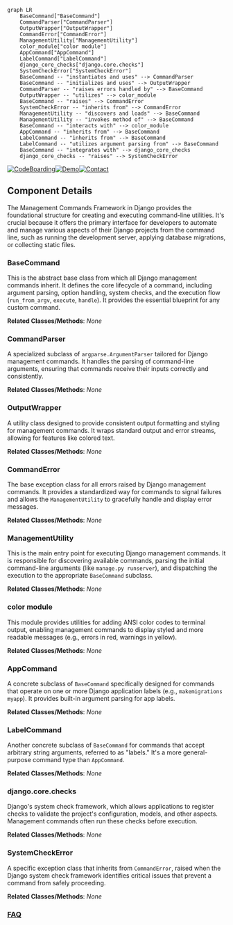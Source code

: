 ```mermaid
graph LR
    BaseCommand["BaseCommand"]
    CommandParser["CommandParser"]
    OutputWrapper["OutputWrapper"]
    CommandError["CommandError"]
    ManagementUtility["ManagementUtility"]
    color_module["color module"]
    AppCommand["AppCommand"]
    LabelCommand["LabelCommand"]
    django_core_checks["django.core.checks"]
    SystemCheckError["SystemCheckError"]
    BaseCommand -- "instantiates and uses" --> CommandParser
    BaseCommand -- "initializes and uses" --> OutputWrapper
    CommandParser -- "raises errors handled by" --> BaseCommand
    OutputWrapper -- "utilizes" --> color_module
    BaseCommand -- "raises" --> CommandError
    SystemCheckError -- "inherits from" --> CommandError
    ManagementUtility -- "discovers and loads" --> BaseCommand
    ManagementUtility -- "invokes method of" --> BaseCommand
    BaseCommand -- "interacts with" --> color_module
    AppCommand -- "inherits from" --> BaseCommand
    LabelCommand -- "inherits from" --> BaseCommand
    LabelCommand -- "utilizes argument parsing from" --> BaseCommand
    BaseCommand -- "integrates with" --> django_core_checks
    django_core_checks -- "raises" --> SystemCheckError
```
[![CodeBoarding](https://img.shields.io/badge/Generated%20by-CodeBoarding-9cf?style=flat-square)](https://github.com/CodeBoarding/GeneratedOnBoardings)[![Demo](https://img.shields.io/badge/Try%20our-Demo-blue?style=flat-square)](https://www.codeboarding.org/demo)[![Contact](https://img.shields.io/badge/Contact%20us%20-%20contact@codeboarding.org-lightgrey?style=flat-square)](mailto:contact@codeboarding.org)

## Component Details

The Management Commands Framework in Django provides the foundational structure for creating and executing command-line utilities. It's crucial because it offers the primary interface for developers to automate and manage various aspects of their Django projects from the command line, such as running the development server, applying database migrations, or collecting static files.

### BaseCommand
This is the abstract base class from which all Django management commands inherit. It defines the core lifecycle of a command, including argument parsing, option handling, system checks, and the execution flow (`run_from_argv`, `execute`, `handle`). It provides the essential blueprint for any custom command.


**Related Classes/Methods**: _None_

### CommandParser
A specialized subclass of `argparse.ArgumentParser` tailored for Django management commands. It handles the parsing of command-line arguments, ensuring that commands receive their inputs correctly and consistently.


**Related Classes/Methods**: _None_

### OutputWrapper
A utility class designed to provide consistent output formatting and styling for management commands. It wraps standard output and error streams, allowing for features like colored text.


**Related Classes/Methods**: _None_

### CommandError
The base exception class for all errors raised by Django management commands. It provides a standardized way for commands to signal failures and allows the `ManagementUtility` to gracefully handle and display error messages.


**Related Classes/Methods**: _None_

### ManagementUtility
This is the main entry point for executing Django management commands. It is responsible for discovering available commands, parsing the initial command-line arguments (like `manage.py runserver`), and dispatching the execution to the appropriate `BaseCommand` subclass.


**Related Classes/Methods**: _None_

### color module
This module provides utilities for adding ANSI color codes to terminal output, enabling management commands to display styled and more readable messages (e.g., errors in red, warnings in yellow).


**Related Classes/Methods**: _None_

### AppCommand
A concrete subclass of `BaseCommand` specifically designed for commands that operate on one or more Django application labels (e.g., `makemigrations myapp`). It provides built-in argument parsing for app labels.


**Related Classes/Methods**: _None_

### LabelCommand
Another concrete subclass of `BaseCommand` for commands that accept arbitrary string arguments, referred to as "labels." It's a more general-purpose command type than `AppCommand`.


**Related Classes/Methods**: _None_

### django.core.checks
Django's system check framework, which allows applications to register checks to validate the project's configuration, models, and other aspects. Management commands often run these checks before execution.


**Related Classes/Methods**: _None_

### SystemCheckError
A specific exception class that inherits from `CommandError`, raised when the Django system check framework identifies critical issues that prevent a command from safely proceeding.


**Related Classes/Methods**: _None_



### [FAQ](https://github.com/CodeBoarding/GeneratedOnBoardings/tree/main?tab=readme-ov-file#faq)